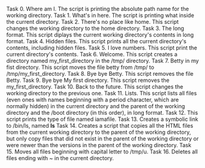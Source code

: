 Task 0. Where am I. The script is printing the absolute path name for the working directory.
Task 1. What's in here. The script is printing what inside the current directory.
Task 2. There's no place like home. This script changes the working directory to the home directory.
Task 3. The long format. This script diplays the current working directory's contents in long format.
Task 4. Hidden files. This script prints all the current directory's contents, including hidden files.
Task 5. I love numbers. This script print the current directory's contents.
Task 6. Welcome. This script creates a directory named my_first_directory in the /tmp/ directory.
Task 7. Betty in my fist directory. This script moves the file betty from /tmp/ to /tmp/my_first_directory.
Task 8. Bye bye Betty. This script removes the file Betty.
Task 9. Bye bye My first directory. This script removes the my_first_directory.
Task 10. Back to the future. This script changes the working directory to the previous one.
Task 11. Lists. This script lists all files (even ones with names beginning with a period character, which are normally hidden) in the current directory and the parent of the working directory and the /boot directory (in this order), in long format.
Task 12. This script prints the type of file named iamafile.
Task 13. Creates a symbolic link to /bin/ls, named __ls__
Task 14. Creates a script that copies all the HTML files from the current working directory to the parent of the working directory, but only copy files that did not exist in the parent of the working directory or were newer than the versions in the parent of the working directory.
Task 15. Moves all files beginning with capital letter to /tmp/u.
Task 16. Deletes all files ending with ~ in the current directory.
